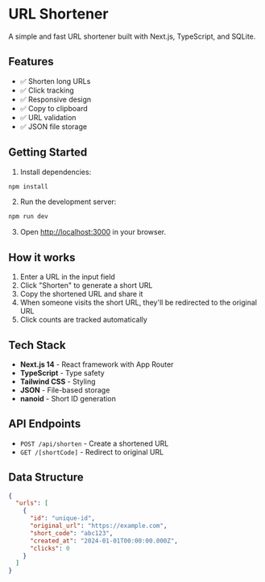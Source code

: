 # URL Shortener

A simple and fast URL shortener built with Next.js, TypeScript, and SQLite.

## Features

- ✅ Shorten long URLs
- ✅ Click tracking
- ✅ Responsive design
- ✅ Copy to clipboard
- ✅ URL validation
- ✅ JSON file storage

## Getting Started

1. Install dependencies:
```bash
npm install
```

2. Run the development server:
```bash
npm run dev
```

3. Open [http://localhost:3000](http://localhost:3000) in your browser.

## How it works

1. Enter a URL in the input field
2. Click "Shorten" to generate a short URL
3. Copy the shortened URL and share it
4. When someone visits the short URL, they'll be redirected to the original URL
5. Click counts are tracked automatically

## Tech Stack

- **Next.js 14** - React framework with App Router
- **TypeScript** - Type safety
- **Tailwind CSS** - Styling
- **JSON** - File-based storage
- **nanoid** - Short ID generation

## API Endpoints

- `POST /api/shorten` - Create a shortened URL
- `GET /[shortCode]` - Redirect to original URL

## Data Structure

```json
{
  "urls": [
    {
      "id": "unique-id",
      "original_url": "https://example.com",
      "short_code": "abc123",
      "created_at": "2024-01-01T00:00:00.000Z",
      "clicks": 0
    }
  ]
}
```